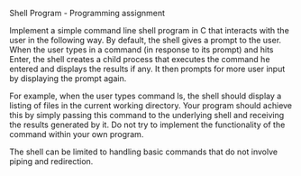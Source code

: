 Shell Program - Programming assignment

Implement a simple command line shell program in C that interacts with the user in the following way. 
By default, the shell gives a prompt to the user. When the user types in a command (in response to its prompt) and hits Enter, the shell creates a child process that executes the command he entered and displays the results if any. 
It then prompts for more user input by displaying the prompt again. 

For example, when the user types command ls, the shell should display a listing of files in the current working directory. 
Your program should achieve this by simply passing this command to the underlying shell and receiving the results generated by it. 
Do not try to implement the functionality of the command within your own program.

The shell can be limited to handling basic commands that do not involve piping and redirection.